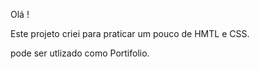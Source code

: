 Olá ! 

Este projeto criei  para praticar um pouco de  HMTL e CSS. 

pode ser utlizado como Portifolio.